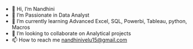 - 👋 Hi, I’m Nandhini 
- 👀 I’m Passionate in Data Analyst 
- 🌱 I’m currently learning Advanced Excel, SQL, Powerbi, Tableau, python, Macros
- 💞️ I’m looking to collaborate on Analytical projects 
- 📫 How to reach me nandhinivelu15@gmail.com


